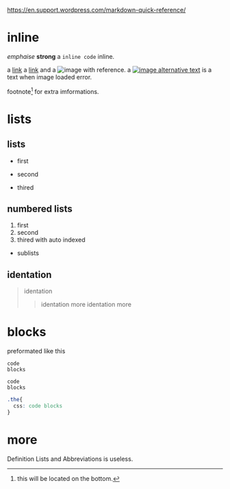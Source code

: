 https://en.support.wordpress.com/markdown-quick-reference/

# inline


*emphaise*
**strong**
a `inline code` inline.

a [link](http://the.link.url "hover text")
a [link][1] and a ![image][2] with reference.
a [![image alternative text][2]][1] is a text when image loaded error.

[1]: http://the.link.url "link hover text"
[2]: http://the.image.url "image hover text"

footnote[^1] for extra imformations.
[^1]: this will be located on the bottom.



# lists


## lists
- first
+ second
* thired


## numbered lists
1. first
1. second
4. thired with auto indexed
 * sublists
 
 
## identation
> identation
> > identation more
>> identation more


# blocks

  preformated
  like   this
  

```
code
blocks
```

~~~
code
blocks
~~~

~~~css
.the{
  css: code blocks
}
~~~

# more

Definition Lists and Abbreviations is useless.

